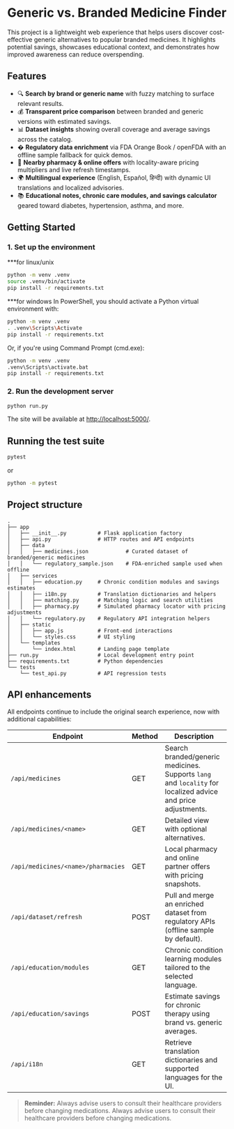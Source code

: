 # Generic vs. Branded Medicine Finder

This project is a lightweight web experience that helps users discover cost-effective generic alternatives to popular branded medicines. It highlights potential savings, showcases educational context, and demonstrates how improved awareness can reduce overspending.

## Features

- 🔍 **Search by brand or generic name** with fuzzy matching to surface relevant results.
- 💰 **Transparent price comparison** between branded and generic versions with estimated savings.
- 📊 **Dataset insights** showing overall coverage and average savings across the catalog.
- �️ **Regulatory data enrichment** via FDA Orange Book / openFDA with an offline sample fallback for quick demos.
- 🏥 **Nearby pharmacy & online offers** with locality-aware pricing multipliers and live refresh timestamps.
- 🌍 **Multilingual experience** (English, Español, हिन्दी) with dynamic UI translations and localized advisories.
- 📚 **Educational notes, chronic care modules, and savings calculator** geared toward diabetes, hypertension, asthma, and more.

## Getting Started

### 1. Set up the environment
***for linux/unix
```bash
python -m venv .venv
source .venv/bin/activate
pip install -r requirements.txt
```
***for windows
In PowerShell, you should activate a Python virtual environment with:
```bash
python -m venv .venv
. .venv\Scripts\Activate
pip install -r requirements.txt
```
Or, if you're using Command Prompt (cmd.exe):
```bash
python -m venv .venv
.venv\Scripts\activate.bat
pip install -r requirements.txt
```

### 2. Run the development server

```bash
python run.py
```

The site will be available at <http://localhost:5000/>.

## Running the test suite

```bash
pytest
```
or 
```bash
python -m pytest
```

## Project structure

```
.
├── app
│   ├── __init__.py          # Flask application factory
│   ├── api.py               # HTTP routes and API endpoints
│   ├── data
│   │   ├── medicines.json            # Curated dataset of branded/generic medicines
│   │   └── regulatory_sample.json    # FDA-enriched sample used when offline
│   ├── services
│   │   ├── education.py     # Chronic condition modules and savings estimates
│   │   ├── i18n.py          # Translation dictionaries and helpers
│   │   ├── matching.py      # Matching logic and search utilities
│   │   ├── pharmacy.py      # Simulated pharmacy locator with pricing adjustments
│   │   └── regulatory.py    # Regulatory API integration helpers
│   ├── static
│   │   ├── app.js           # Front-end interactions
│   │   └── styles.css       # UI styling
│   └── templates
│       └── index.html       # Landing page template
├── run.py                   # Local development entry point
├── requirements.txt         # Python dependencies
└── tests
	└── test_api.py          # API regression tests
```
## API enhancements

All endpoints continue to include the original search experience, now with additional capabilities:

| Endpoint | Method | Description |
| --- | --- | --- |
| `/api/medicines` | GET | Search branded/generic medicines. Supports `lang` and `locality` for localized advice and price adjustments. |
| `/api/medicines/<name>` | GET | Detailed view with optional alternatives. |
| `/api/medicines/<name>/pharmacies` | GET | Local pharmacy and online partner offers with pricing snapshots. |
| `/api/dataset/refresh` | POST | Pull and merge an enriched dataset from regulatory APIs (offline sample by default). |
| `/api/education/modules` | GET | Chronic condition learning modules tailored to the selected language. |
| `/api/education/savings` | POST | Estimate savings for chronic therapy using brand vs. generic averages. |
| `/api/i18n` | GET | Retrieve translation dictionaries and supported languages for the UI. |

> **Reminder:** Always advise users to consult their healthcare providers before changing medications.
Always advise users to consult their healthcare providers before changing medications.
